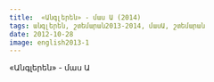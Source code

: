 ```yaml
---
title:  «Անգլերեն» - մաս Ա (2014) 
tags: անգլերեն, շտեմարան2013-2014, մասԱ, շտեմարան
date: 2012-10-28
image: english2013-1
---
```



«Անգլերեն» - մաս Ա